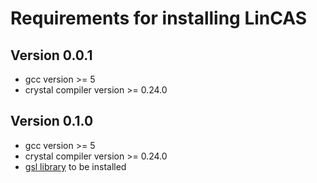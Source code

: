 
# Requirements for installing LinCAS

## Version 0.0.1

  * gcc version >= 5
  * crystal compiler version >= 0.24.0
  
## Version 0.1.0

  * gcc version >= 5
  * crystal compiler version >= 0.24.0
  * [gsl library](ftp://ftp.gnu.org/gnu/gsl/gsl-2.4.tar.gz) to be installed
